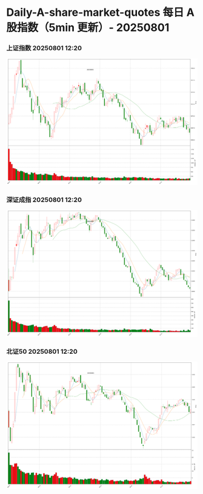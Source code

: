 
# Daily-A-share-market-quotes 每日 A 股指数（5min 更新）- 20250801

### 上证指数 20250801 12:20
![](./fig/2025/8/20250801-sh000001.png)

### 深证成指 20250801 12:20
![](./fig/2025/8/20250801-sz399001.png)

### 北证50 20250801 12:20
![](./fig/2025/8/20250801-bj899050.png)
